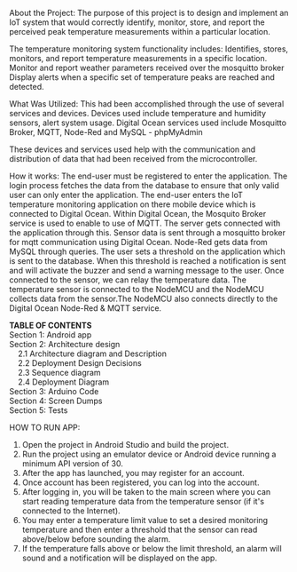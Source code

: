 About the Project:
The purpose of this project is to design and implement an IoT system that would correctly identify, monitor, store, and report the perceived peak temperature measurements within a particular location. 

The temperature monitoring system functionality includes: 
    Identifies, stores, monitors, and report temperature measurements in a specific location.
    Monitor and report weather parameters received over the mosquitto broker
    Display alerts when a specific set of temperature peaks are reached and detected. 

What Was Utilized: 
This had been accomplished through the use of several services and devices. Devices used include temperature and humidity sensors, alert system usage. Digital Ocean services used include Mosquitto Broker, MQTT, Node-Red and MySQL - phpMyAdmin

These devices and services used help with the communication and distribution of data that had been received from the microcontroller. 

How it works: 
The end-user must be registered to enter the application. The login process fetches the data from the database to ensure that only valid user can only enter the application. The end-user enters the IoT temperature monitoring application on there mobile device which is connected to Digital Ocean. Within Digital Ocean, the Mosquito Broker service is used to enable to use of MQTT. The server gets connected with the application through this. Sensor data is sent through a mosquitto broker for mqtt communication using Digital Ocean. Node-Red gets data from MySQL through queries. The user sets a threshold on the application which is sent to the database. When this threshold is reached a notification is sent and will activate the buzzer and send a warning message to the user. Once connected to the sensor, we can relay the temperature data. The temperature sensor is connected to the NodeMCU and the NodeMCU collects data from the sensor.The NodeMCU also connects directly to the Digital Ocean Node-Red & MQTT service. 

**TABLE OF CONTENTS** <br>
Section 1: Android app <br>
Section 2: Architecture design<br>
&nbsp;&nbsp;&nbsp;&nbsp;2.1   Architecture diagram and Description<br>
&nbsp;&nbsp;&nbsp;&nbsp;2.2   Deployment Design Decisions<br>
&nbsp;&nbsp;&nbsp;&nbsp;2.3   Sequence diagram<br>
&nbsp;&nbsp;&nbsp;&nbsp;2.4   Deployment Diagram<br>
Section 3: Arduino Code<br>
Section 4: Screen Dumps<br>
Section 5: Tests<br>

HOW TO RUN APP:
1. Open the project in Android Studio and build the project.
2. Run the project using an emulator device or Android device running a minimum API version of 30.
3. After the app has launched, you may register for an account.
4. Once account has been registered, you can log into the account.
5. After logging in, you will be taken to the main screen where you can start reading temperature data from the temperature sensor (if it's connected to the Internet).
6. You may enter a temperature limit value to set a desired monitoring temperature and then enter a threshold that the sensor can read above/below before sounding the alarm.
7. If the temperature falls above or below the limit threshold, an alarm will sound and a notification will be displayed on the app.
